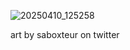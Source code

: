 
![20250410_125258](https://github.com/user-attachments/assets/90de9272-7a91-4af4-a477-88a5fa715931)

art by saboxteur on twitter
